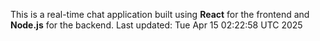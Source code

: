 This is a real-time chat application built using **React** for the frontend and **Node.js** for the backend.
Last updated: Tue Apr 15 02:22:58 UTC 2025
